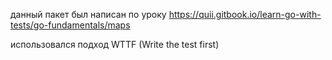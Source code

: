 данный пакет был написан по уроку
https://quii.gitbook.io/learn-go-with-tests/go-fundamentals/maps

использовался подход WTTF (Write the test first)
